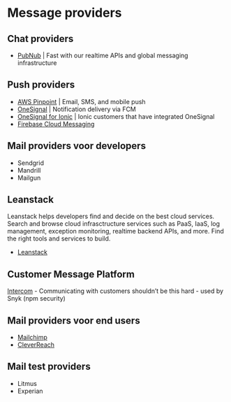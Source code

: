 # Message providers

## Chat providers

* [PubNub](https://www.pubnub.com/) | Fast with our realtime APIs and global messaging infrastructure

## Push providers

* [AWS Pinpoint](https://aws.amazon.com/pinpoint/) |  Email, SMS, and mobile push
* [OneSignal](https://onesignal.com/) | Notification delivery via FCM
* [OneSignal for Ionic](https://onesignal.com/ionic) | Ionic customers that have integrated OneSignal
* [Firebase Cloud Messaging](http://firebase.google.com/docs/cloud-messaging/)

## Mail providers voor developers

* Sendgrid
* Mandrill
* Mailgun

## Leanstack

Leanstack helps developers find and decide on the best cloud services. Search and browse cloud infrasctructure services such as PaaS, IaaS, log management, exception monitoring, realtime backend APIs, and more. Find the right tools and services to build.

* [Leanstack](http://leanstack.io/stackups/mailgun-vs-sendgrid-vs-mandrill)

## Customer Message Platform

[Intercom](https://www.intercom.com/) - Communicating with customers shouldn’t be this hard - used by Snyk (npm security)

## Mail providers voor end users

* [Mailchimp](http://mailchimp.com/)
* [CleverReach](http://www.cleverreach.nl/)

## Mail test providers

* Litmus
* Experian
